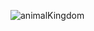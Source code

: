 ![animalKingdom](https://github.com/elcorkum/apie_deepdive/assets/147072591/3518aaa9-baf2-4e9c-ac1c-8de199bfbd2f)
